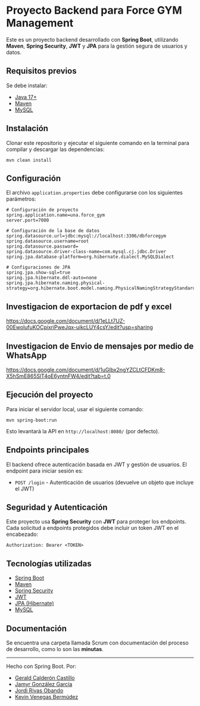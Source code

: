 # Proyecto Backend para Force GYM Management

Este es un proyecto backend desarrollado con **Spring Boot**, utilizando **Maven**, **Spring Security**, **JWT** y **JPA** para la gestión segura de usuarios y datos.

## Requisitos previos

Se debe instalar:

- [Java 17+](https://adoptium.net/)
- [Maven](https://maven.apache.org/)
- [MySQL](https://www.mysql.com/) 

## Instalación

Clonar este repositorio y ejecutar el siguiente comando en la terminal para compilar y descargar las dependencias:

```
mvn clean install
```

## Configuración

El archivo `application.properties` debe configurarse con los siguientes parámetros:

```properties
# Configuración de proyecto
spring.application.name=una.force_gym
server.port=7000

# Configuración de la base de datos
spring.datasource.url=jdbc:mysql://localhost:3306/dbforcegym
spring.datasource.username=root
spring.datasource.password=
spring.datasource.driver-class-name=com.mysql.cj.jdbc.Driver
spring.jpa.database-platform=org.hibernate.dialect.MySQLDialect

# Configuraciones de JPA
spring.jpa.show-sql=true
spring.jpa.hibernate.ddl-auto=none 
spring.jpa.hibernate.naming.physical-strategy=org.hibernate.boot.model.naming.PhysicalNamingStrategyStandardImpl
```
## Investigacion de exportacion de pdf y excel
https://docs.google.com/document/d/1eLLt7UZ-00EwolufuKOCpixriPweJqx-uikcLUY4csY/edit?usp=sharing

## Investigacion de Envio de mensajes por medio de WhatsApp
https://docs.google.com/document/d/1uGlbx2ngYZCLtCFDKm8-X5hSmE865SlT4oE6yntnFW4/edit?tab=t.0

## Ejecución del proyecto

Para iniciar el servidor local, usar el siguiente comando:

```
mvn spring-boot:run
```

Esto levantará la API en `http://localhost:8080/` (por defecto).

## Endpoints principales

El backend ofrece autenticación basada en JWT y gestión de usuarios. El endpoint para iniciar sesión es:

- `POST /login` - Autenticación de usuarios (devuelve un objeto que incluye el JWT)

## Seguridad y Autenticación

Este proyecto usa **Spring Security** con **JWT** para proteger los endpoints. Cada solicitud a endpoints protegidos debe incluir un token JWT en el encabezado:

```
Authorization: Bearer <TOKEN>
```

## Tecnologías utilizadas

- [Spring Boot](https://spring.io/projects/spring-boot)
- [Maven](https://maven.apache.org/)
- [Spring Security](https://spring.io/projects/spring-security)
- [JWT](https://jwt.io/)
- [JPA (Hibernate)](https://spring.io/projects/spring-data-jpa)
- [MySQL](https://www.mysql.com/)

## Documentación

Se encuentra una carpeta llamada Scrum con documentación del proceso de desarrollo, como lo son las **minutas**.

---

Hecho con Spring Boot.
Por:
- [Gerald Calderón Castillo](https://www.linkedin.com/in/gerald-calder%C3%B3n-castillo-38964627a/)
- [Jamyr González García](https://www.linkedin.com/in/jamyr-gonz%C3%A1lez-garc%C3%ADa-96ba18309/)
- [Jordi Rivas Obando](#)
- [Kevin Venegas Bermúdez](https://www.linkedin.com/in/kevin-venegas-berm%C3%BAdez-22b314239/) 